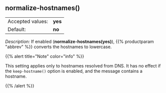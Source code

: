 ---
---
<!-- DISCLAIMER: This file is based on the syslog-ng Open Source Edition documentation https://github.com/balabit/syslog-ng-ose-guides/commit/2f4a52ee61d1ea9ad27cb4f3168b95408fddfdf2 and is used under the terms of The syslog-ng Open Source Edition Documentation License. The file has been modified by Axoflow. -->

## normalize-hostnames()

|                  |                  |
| ---------------- | ---------------- |
| Accepted values: | **yes** | **no** |
| Default:         | **no**           |

*Description:* If enabled (**normalize-hostnames(yes)**), {{% productparam "abbrev" %}} converts the hostnames to lowercase.

{{% alert title="Note" color="info" %}}

This setting applies only to hostnames resolved from DNS. It has no effect if the `keep-hostname()` option is enabled, and the message contains a hostname.

{{% /alert %}}

